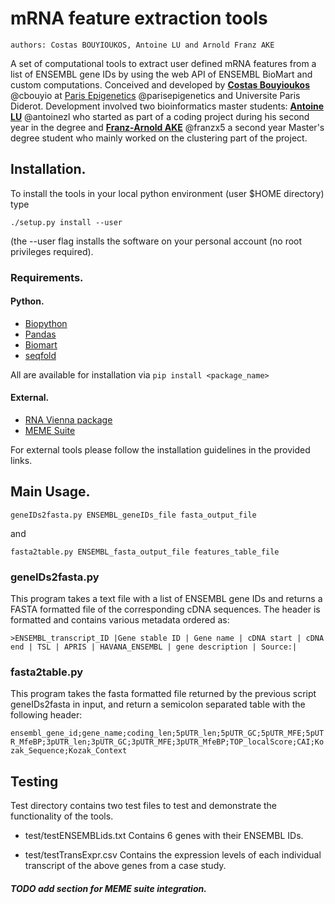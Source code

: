 # mRNA feature extraction tools

    authors: Costas BOUYIOUKOS, Antoine LU and Arnold Franz AKE

A set of computational tools to extract user defined mRNA features from a list of ENSEMBL gene IDs by using the web API of ENSEMBL BioMart and custom computations.
Conceived and developed by [**Costas Bouyioukos**](https://github.com/cbouyio) @cbouyio at [Paris Epigenetics](https://github.com/parisepigenetics) @parisepigenetics and Universite Paris Diderot.
Development involved two bioinformatics master students: [**Antoine LU**](https://github.com/antoinezl) @antoinezl who started as part of a coding project during his second year in the degree and [**Franz-Arnold AKE**](https://github.com/franzx5) @franzx5 a second year Master's degree student who mainly worked on the clustering part of the project.


## Installation.
To install the tools in your local python environment (user $HOME directory) type

```shell
./setup.py install --user
```

(the --user flag installs the software on your personal account (no root privileges required).

### Requirements.
#### Python.
  - [Biopython](http://biopython.org/)
  - [Pandas](http://pandas.pydata.org/)
  - [Biomart](https://pypi.org/project/biomart/)
  - [seqfold](https://github.com/Lattice-Automation/seqfold)

All are available for installation via `pip install <package_name>`

#### External.
  - [RNA Vienna package](https://www.tbi.univie.ac.at/RNA/)
  - [MEME Suite](http://meme-suite.org/)

For external tools please follow the installation guidelines in the provided links.


## Main Usage.
    geneIDs2fasta.py ENSEMBL_geneIDs_file fasta_output_file

and

    fasta2table.py ENSEMBL_fasta_output_file features_table_file

### geneIDs2fasta.py
This program takes a text file with a list of ENSEMBL gene IDs and returns a FASTA formatted file of the corresponding cDNA sequences. The header is formatted and contains various metadata ordered as:

`>ENSEMBL_transcript_ID |Gene stable ID | Gene name | cDNA start | cDNA end | TSL | APRIS | HAVANA_ENSEMBL | gene description | Source:|`

### fasta2table.py
This program takes the fasta formatted file returned by the previous script geneIDs2fasta in input, and return a semicolon separated table with the following header:

`ensembl_gene_id;gene_name;coding_len;5pUTR_len;5pUTR_GC;5pUTR_MFE;5pUTR_MfeBP;3pUTR_len;3pUTR_GC;3pUTR_MFE;3pUTR_MfeBP;TOP_localScore;CAI;Kozak_Sequence;Kozak_Context`


## Testing
Test directory contains two test files to test and demonstrate the functionality of the tools.

+ test/testENSEMBLids.txt Contains 6 genes with their ENSEMBL IDs.

+ test/testTransExpr.csv Contains the expression levels of each individual transcript of the above genes from a case study.

##### TODO add section for MEME suite integration.
